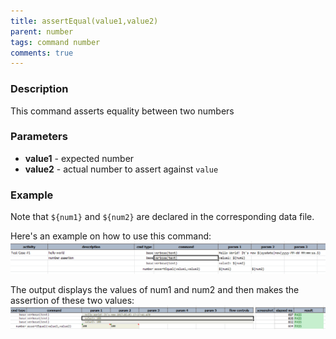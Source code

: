 ```yaml
---
title: assertEqual(value1,value2)
parent: number
tags: command number
comments: true
---
```



### Description
This command asserts equality between two numbers


### Parameters
- **value1** \- expected number
- **value2** \- actual number to assert against `value`


### Example
Note that `${num1}` and `${num2}` are declared in the corresponding data file.

Here's an example on how to use this command:<br/>
![](image/assertEqual_01.png)

The output displays the values of num1 and num2 and then makes the assertion of these two values:<br/>
![](image/assertEqual_02.png)